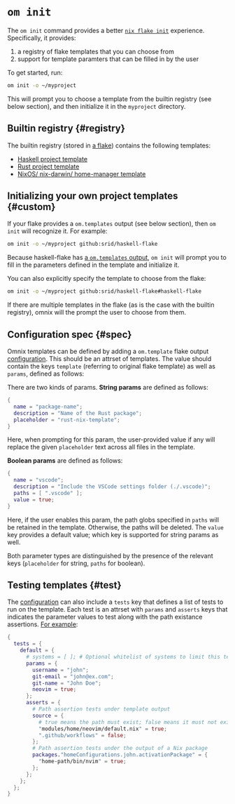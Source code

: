 # `om init`

The `om init` command provides a better [`nix flake init`](https://nix.dev/manual/nix/2.18/command-ref/new-cli/nix3-flake-init) experience. Specifically, it provides:

1. a registry of flake templates that you can choose from
2. support for template paramters that can be filled in by the user

To get started, run:

```sh
om init -o ~/myproject
```

This will prompt you to choose a template from the builtin registry (see below section), and then initialize it in the `myproject` directory.

## Builtin registry {#registry}

The builtin registry (stored in [a flake][flake]) contains the following templates:

- [Haskell project template](https://github.com/srid/haskell-template)
- [Rust project template](https://github.com/srid/rust-nix-template)
- [NixOS/ nix-darwin/ home-manager template](https://github.com/juspay/nixos-unified-template)

[flake]: https://github.com/juspay/omnix/blob/main/crates/omnix-init/registry/flake.nix

## Initializing your own project templates {#custom}

If your flake provides a `om.templates` output (see below section), then `om init` will recognize it. For example:

```sh
om init -o ~/myproject github:srid/haskell-flake
```

Because haskell-flake has [a `om.templates` output](https://github.com/srid/haskell-flake/blob/31d7f050935f5a543212b7624d245f918ab14275/flake.nix#L16-L26), `om init` will prompt you to fill in the parameters defined in the template and initialize it.

You can also explicitly specify the template to choose from the flake:

```sh
om init -o ~/myproject github:srid/haskell-flake#haskell-flake
```

If there are multiple templates in the flake (as is the case with the builtin registry), omnix will the prompt the user to choose from them.

## Configuration spec {#spec}

Omnix templates can be defined by adding a `om.template` flake output [configuration](../config.md). This should be an attrset of templates. The value should contain the keys `template` (referring to original flake template) as well as `params`, defined as follows:

There are two kinds of params. **String params** are defined as follows:

```nix
{
  name = "package-name";
  description = "Name of the Rust package";
  placeholder = "rust-nix-template";
}
```

Here, when prompting for this param, the user-provided value if any will replace the given `placeholder` text across all files in the template.

**Boolean params** are defined as follows:

```nix
{
  name = "vscode";
  description = "Include the VSCode settings folder (./.vscode)";
  paths = [ ".vscode" ];
  value = true;
}
```

Here, if the user enables this param, the path globs specified in `paths` will be retained in the template. Otherwise, the paths will be deleted. The `value` key provides a default value; which key is supported for string params as well.

Both parameter types are distinguished by the presence of the relevant keys (`placeholder` for string, `paths` for boolean).

## Testing templates {#test}

The [configuration](../config.md) can also include a `tests` key that defines a list of tests to run on the template. Each test is an attrset with `params` and `asserts` keys that indicates the parameter values to test along with the path existance assertions. [For example](https://github.com/juspay/nixos-unified-template/blob/3c4428ac94a4582a33e6fb3fe18df27bbc1e9eb7/modules/flake-parts/template.nix#L139-L157):

```nix
{
  tests = {
    default = {
      # systems = [ ]; # Optional whitelist of systems to limit this test to
      params = {
        username = "john";
        git-email = "john@ex.com";
        git-name = "John Doe";
        neovim = true;
      };
      asserts = {
        # Path assertion tests under template output
        source = {
          # true means the path must exist; false means it must not exist
          "modules/home/neovim/default.nix" = true;
          ".github/workflows" = false;
        };
        # Path assertion tests under the output of a Nix package
        packages."homeConfigurations.john.activationPackage" = {
          "home-path/bin/nvim" = true;
        };
      };
    };
  };
}
```
